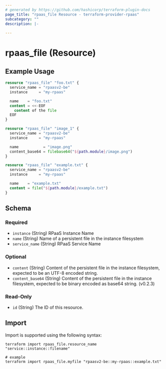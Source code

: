 ```yaml
---
# generated by https://github.com/hashicorp/terraform-plugin-docs
page_title: "rpaas_file Resource - terraform-provider-rpaas"
subcategory: ""
description: |-
  
---
```


# rpaas_file (Resource)



## Example Usage

```terraform
resource "rpaas_file" "foo.txt" {
  service_name = "rpaasv2-be"
  instance     = "my-rpaas"

  name    = "foo.txt"
  content = <<-EOF
    content of the file
  EOF
}

resource "rpaas_file" "image_1" {
  service_name = "rpaasv2-be"
  instance     = "my-rpaas"

  name           = "image.png"
  content_base64 = filebase64("${path.module}/image.png")
}

resource "rpaas_file" "example.txt" {
  service_name = "rpaasv2-be"
  instance     = "my-rpaas"

  name    = "example.txt"
  content = file("${path.module}/example.txt")
}
```

<!-- schema generated by tfplugindocs -->
## Schema

### Required

- `instance` (String) RPaaS Instance Name
- `name` (String) Name of a persistent file in the instance filesystem
- `service_name` (String) RPaaS Service Name

### Optional

- `content` (String) Content of the persistent file in the instance filesystem, expected to be an UTF-8 encoded string.
- `content_base64` (String) Content of the persistent file in the instance filesystem, expected to be binary encoded as base64 string. (v0.2.3)

### Read-Only

- `id` (String) The ID of this resource.

## Import

Import is supported using the following syntax:

```shell
terraform import rpaas_file.resource_name "service::instance::filename"

# example
terraform import rpaas_file.myfile "rpaasv2-be::my-rpaas::example.txt"
```

